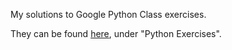 My solutions to Google Python Class exercises.

They can be found [here](http://code.google.com/edu/languages/google-python-class/index.html), under "Python Exercises".
